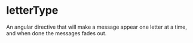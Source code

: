 letterType
==========

An angular directive that will make a message appear one letter at a time, and when done the messages fades out.
